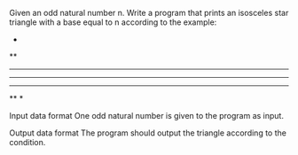 Given an odd natural number n. Write a program that prints an isosceles star triangle with a base equal to n according to the example:

*
**
***
****
***
**
*

Input data format
One odd natural number is given to the program as input.

Output data format
The program should output the triangle according to the condition.